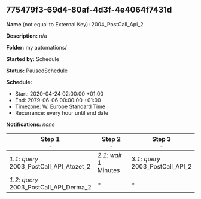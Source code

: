 ## 775479f3-69d4-80af-4d3f-4e4064f7431d

**Name** (not equal to External Key)**:** 2004_PostCall_Api_2

**Description:** n/a

**Folder:** my automations/

**Started by:** Schedule

**Status:** PausedSchedule

**Schedule:**

* Start: 2020-04-24 02:00:00 +01:00
* End: 2079-06-06 00:00:00 +01:00
* Timezone: W. Europe Standard Time
* Recurrance: every hour until end date

**Notifications:** _none_


| Step 1<br>_<small>-</small>_ | Step 2<br>_<small>-</small>_ | Step 3<br>_<small>-</small>_ |
| --- | --- | --- |
| _1.1: query_<br>2003_PostCall_API_Atozet_2 | _2.1: wait_<br>1 Minutes | _3.1: query_<br>2003_PostCall_API_2 |
| _1.2: query_<br>2003_PostCall_API_Derma_2 | - | - |
